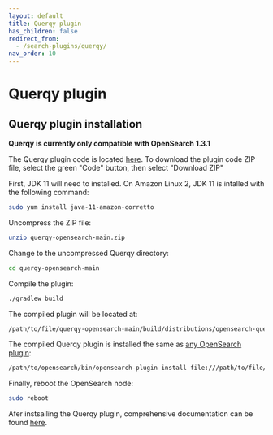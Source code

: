 ```yaml
---
layout: default
title: Querqy plugin
has_children: false
redirect_from:
  - /search-plugins/querqy/
nav_order: 10
---
```


# Querqy plugin

## Querqy plugin installation

**Querqy is currently only compatible with OpenSearch 1.3.1**

The Querqy plugin code is located [here](https://github.com/querqy/querqy-opensearch). To download the plugin code ZIP file, select the green "Code" button, then select "Download ZIP"

First, JDK 11 will need to installed. On Amazon Linux 2, JDK 11 is intalled with the following command:

```bash
sudo yum install java-11-amazon-corretto
```

Uncompress the ZIP file:

```bash
unzip querqy-opensearch-main.zip
```

Change to the uncompressed Querqy directory:

```bash
cd querqy-opensearch-main
```

Compile the plugin: 

```bash
./gradlew build
```

The compiled plugin will be located at: 

```bash
/path/to/file/querqy-opensearch-main/build/distributions/opensearch-querqy-1.3.1.0.zip`
```

The compiled Querqy plugin is installed the same as [any OpenSearch plugin](https://opensearch.org/docs/latest/opensearch/install/plugins/#install-a-plugin): 

```bash
/path/to/opensearch/bin/opensearch-plugin install file:///path/to/file/opensearch-querqy-1.3.1.0.zip
```

Finally, reboot the OpenSearch node: 

```bash
sudo reboot
```

Afer instsalling the Querqy plugin, comprehensive documentation can be found [here](https://docs.querqy.org/querqy/index.html).